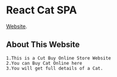 # React Cat SPA

[Website](https://keen-spence-31fd1d.netlify.app/).

## About This Website
    1.This is a Cut Buy Online Store Website
    2.You can Buy Cat Online here
    3.You will get full details of a Cat.
